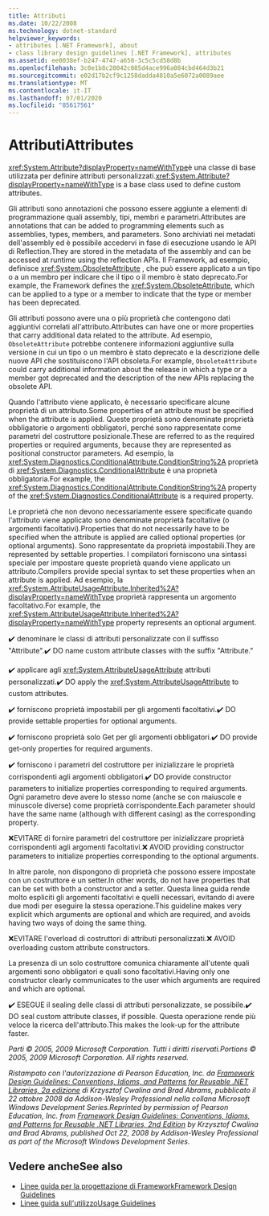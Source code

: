 ```yaml
---
title: Attributi
ms.date: 10/22/2008
ms.technology: dotnet-standard
helpviewer_keywords:
- attributes [.NET Framework], about
- class library design guidelines [.NET Framework], attributes
ms.assetid: ee0038ef-b247-4747-a650-3c5c5cd58d8b
ms.openlocfilehash: 3c0e1b8c20042c085d4ace996a084cbd464d3b21
ms.sourcegitcommit: e02d17b2cf9c1258dadda4810a5e6072a0089aee
ms.translationtype: MT
ms.contentlocale: it-IT
ms.lasthandoff: 07/01/2020
ms.locfileid: "85617561"
---
```

# <a name="attributes"></a><span data-ttu-id="14876-102">Attributi</span><span class="sxs-lookup"><span data-stu-id="14876-102">Attributes</span></span>
<span data-ttu-id="14876-103"><xref:System.Attribute?displayProperty=nameWithType>è una classe di base utilizzata per definire attributi personalizzati.</span><span class="sxs-lookup"><span data-stu-id="14876-103"><xref:System.Attribute?displayProperty=nameWithType> is a base class used to define custom attributes.</span></span>

 <span data-ttu-id="14876-104">Gli attributi sono annotazioni che possono essere aggiunte a elementi di programmazione quali assembly, tipi, membri e parametri.</span><span class="sxs-lookup"><span data-stu-id="14876-104">Attributes are annotations that can be added to programming elements such as assemblies, types, members, and parameters.</span></span> <span data-ttu-id="14876-105">Sono archiviati nei metadati dell'assembly ed è possibile accedervi in fase di esecuzione usando le API di Reflection.</span><span class="sxs-lookup"><span data-stu-id="14876-105">They are stored in the metadata of the assembly and can be accessed at runtime using the reflection APIs.</span></span> <span data-ttu-id="14876-106">Il Framework, ad esempio, definisce <xref:System.ObsoleteAttribute> , che può essere applicato a un tipo o a un membro per indicare che il tipo o il membro è stato deprecato.</span><span class="sxs-lookup"><span data-stu-id="14876-106">For example, the Framework defines the <xref:System.ObsoleteAttribute>, which can be applied to a type or a member to indicate that the type or member has been deprecated.</span></span>

 <span data-ttu-id="14876-107">Gli attributi possono avere una o più proprietà che contengono dati aggiuntivi correlati all'attributo.</span><span class="sxs-lookup"><span data-stu-id="14876-107">Attributes can have one or more properties that carry additional data related to the attribute.</span></span> <span data-ttu-id="14876-108">Ad esempio, `ObsoleteAttribute` potrebbe contenere informazioni aggiuntive sulla versione in cui un tipo o un membro è stato deprecato e la descrizione delle nuove API che sostituiscono l'API obsoleta.</span><span class="sxs-lookup"><span data-stu-id="14876-108">For example, `ObsoleteAttribute` could carry additional information about the release in which a type or a member got deprecated and the description of the new APIs replacing the obsolete API.</span></span>

 <span data-ttu-id="14876-109">Quando l'attributo viene applicato, è necessario specificare alcune proprietà di un attributo.</span><span class="sxs-lookup"><span data-stu-id="14876-109">Some properties of an attribute must be specified when the attribute is applied.</span></span> <span data-ttu-id="14876-110">Queste proprietà sono denominate proprietà obbligatorie o argomenti obbligatori, perché sono rappresentate come parametri del costruttore posizionale.</span><span class="sxs-lookup"><span data-stu-id="14876-110">These are referred to as the required properties or required arguments, because they are represented as positional constructor parameters.</span></span> <span data-ttu-id="14876-111">Ad esempio, la <xref:System.Diagnostics.ConditionalAttribute.ConditionString%2A> proprietà di <xref:System.Diagnostics.ConditionalAttribute> è una proprietà obbligatoria.</span><span class="sxs-lookup"><span data-stu-id="14876-111">For example, the <xref:System.Diagnostics.ConditionalAttribute.ConditionString%2A> property of the <xref:System.Diagnostics.ConditionalAttribute> is a required property.</span></span>

 <span data-ttu-id="14876-112">Le proprietà che non devono necessariamente essere specificate quando l'attributo viene applicato sono denominate proprietà facoltative (o argomenti facoltativi).</span><span class="sxs-lookup"><span data-stu-id="14876-112">Properties that do not necessarily have to be specified when the attribute is applied are called optional properties (or optional arguments).</span></span> <span data-ttu-id="14876-113">Sono rappresentate da proprietà impostabili.</span><span class="sxs-lookup"><span data-stu-id="14876-113">They are represented by settable properties.</span></span> <span data-ttu-id="14876-114">I compilatori forniscono una sintassi speciale per impostare queste proprietà quando viene applicato un attributo.</span><span class="sxs-lookup"><span data-stu-id="14876-114">Compilers provide special syntax to set these properties when an attribute is applied.</span></span> <span data-ttu-id="14876-115">Ad esempio, la <xref:System.AttributeUsageAttribute.Inherited%2A?displayProperty=nameWithType> proprietà rappresenta un argomento facoltativo.</span><span class="sxs-lookup"><span data-stu-id="14876-115">For example, the <xref:System.AttributeUsageAttribute.Inherited%2A?displayProperty=nameWithType> property represents an optional argument.</span></span>

 <span data-ttu-id="14876-116">✔️ denominare le classi di attributi personalizzate con il suffisso "Attribute".</span><span class="sxs-lookup"><span data-stu-id="14876-116">✔️ DO name custom attribute classes with the suffix "Attribute."</span></span>

 <span data-ttu-id="14876-117">✔️ applicare agli <xref:System.AttributeUsageAttribute> attributi personalizzati.</span><span class="sxs-lookup"><span data-stu-id="14876-117">✔️ DO apply the <xref:System.AttributeUsageAttribute> to custom attributes.</span></span>

 <span data-ttu-id="14876-118">✔️ forniscono proprietà impostabili per gli argomenti facoltativi.</span><span class="sxs-lookup"><span data-stu-id="14876-118">✔️ DO provide settable properties for optional arguments.</span></span>

 <span data-ttu-id="14876-119">✔️ forniscono proprietà solo Get per gli argomenti obbligatori.</span><span class="sxs-lookup"><span data-stu-id="14876-119">✔️ DO provide get-only properties for required arguments.</span></span>

 <span data-ttu-id="14876-120">✔️ forniscono i parametri del costruttore per inizializzare le proprietà corrispondenti agli argomenti obbligatori.</span><span class="sxs-lookup"><span data-stu-id="14876-120">✔️ DO provide constructor parameters to initialize properties corresponding to required arguments.</span></span> <span data-ttu-id="14876-121">Ogni parametro deve avere lo stesso nome (anche se con maiuscole e minuscole diverse) come proprietà corrispondente.</span><span class="sxs-lookup"><span data-stu-id="14876-121">Each parameter should have the same name (although with different casing) as the corresponding property.</span></span>

 <span data-ttu-id="14876-122">❌EVITARE di fornire parametri del costruttore per inizializzare proprietà corrispondenti agli argomenti facoltativi.</span><span class="sxs-lookup"><span data-stu-id="14876-122">❌ AVOID providing constructor parameters to initialize properties corresponding to the optional arguments.</span></span>

 <span data-ttu-id="14876-123">In altre parole, non dispongono di proprietà che possono essere impostate con un costruttore e un setter.</span><span class="sxs-lookup"><span data-stu-id="14876-123">In other words, do not have properties that can be set with both a constructor and a setter.</span></span> <span data-ttu-id="14876-124">Questa linea guida rende molto espliciti gli argomenti facoltativi e quelli necessari, evitando di avere due modi per eseguire la stessa operazione.</span><span class="sxs-lookup"><span data-stu-id="14876-124">This guideline makes very explicit which arguments are optional and which are required, and avoids having two ways of doing the same thing.</span></span>

 <span data-ttu-id="14876-125">❌EVITARE l'overload di costruttori di attributi personalizzati.</span><span class="sxs-lookup"><span data-stu-id="14876-125">❌ AVOID overloading custom attribute constructors.</span></span>

 <span data-ttu-id="14876-126">La presenza di un solo costruttore comunica chiaramente all'utente quali argomenti sono obbligatori e quali sono facoltativi.</span><span class="sxs-lookup"><span data-stu-id="14876-126">Having only one constructor clearly communicates to the user which arguments are required and which are optional.</span></span>

 <span data-ttu-id="14876-127">✔️ ESEGUE il sealing delle classi di attributi personalizzate, se possibile.</span><span class="sxs-lookup"><span data-stu-id="14876-127">✔️ DO seal custom attribute classes, if possible.</span></span> <span data-ttu-id="14876-128">Questa operazione rende più veloce la ricerca dell'attributo.</span><span class="sxs-lookup"><span data-stu-id="14876-128">This makes the look-up for the attribute faster.</span></span>

 <span data-ttu-id="14876-129">*Parti &copy; 2005, 2009 Microsoft Corporation. Tutti i diritti riservati.*</span><span class="sxs-lookup"><span data-stu-id="14876-129">*Portions &copy; 2005, 2009 Microsoft Corporation. All rights reserved.*</span></span>

 <span data-ttu-id="14876-130">*Ristampato con l'autorizzazione di Pearson Education, Inc. da [Framework Design Guidelines: Conventions, Idioms, and Patterns for Reusable .NET Libraries, 2a edizione](https://www.informit.com/store/framework-design-guidelines-conventions-idioms-and-9780321545619) di Krzysztof Cwalina and Brad Abrams, pubblicato il 22 ottobre 2008 da Addison-Wesley Professional nella collana Microsoft Windows Development Series.*</span><span class="sxs-lookup"><span data-stu-id="14876-130">*Reprinted by permission of Pearson Education, Inc. from [Framework Design Guidelines: Conventions, Idioms, and Patterns for Reusable .NET Libraries, 2nd Edition](https://www.informit.com/store/framework-design-guidelines-conventions-idioms-and-9780321545619) by Krzysztof Cwalina and Brad Abrams, published Oct 22, 2008 by Addison-Wesley Professional as part of the Microsoft Windows Development Series.*</span></span>

## <a name="see-also"></a><span data-ttu-id="14876-131">Vedere anche</span><span class="sxs-lookup"><span data-stu-id="14876-131">See also</span></span>

- [<span data-ttu-id="14876-132">Linee guida per la progettazione di Framework</span><span class="sxs-lookup"><span data-stu-id="14876-132">Framework Design Guidelines</span></span>](index.md)
- [<span data-ttu-id="14876-133">Linee guida sull'utilizzo</span><span class="sxs-lookup"><span data-stu-id="14876-133">Usage Guidelines</span></span>](usage-guidelines.md)
